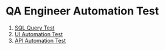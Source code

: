 # QA Engineer Automation Test #

1. [SQL Query Test](https://github.com/justdheja/QA-Engineer-Automation-Test/tree/master/1_sql)
2. [UI Automation Test](https://github.com/justdheja/QA-Engineer-Automation-Test/tree/master/2_ui-automation)
3. [API Automation Test](https://github.com/justdheja/QA-Engineer-Automation-Test/tree/master/3_api-automation)
